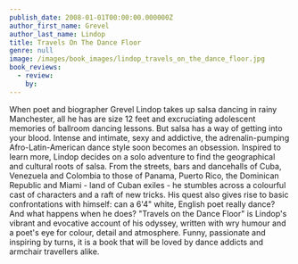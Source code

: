 ```yaml
---
publish_date: 2008-01-01T00:00:00.000000Z
author_first_name: Grevel
author_last_name: Lindop
title: Travels On The Dance Floor
genre: null
image: /images/book_images/lindop_travels_on_the_dance_floor.jpg
book_reviews:
  - review: 
    by: 
---
```

When poet and biographer Grevel Lindop takes up salsa dancing in rainy Manchester, all he has are size 12 feet and excruciating adolescent memories of ballroom dancing lessons. But salsa has a way of getting into your blood. Intense and intimate, sexy and addictive, the adrenalin-pumping Afro-Latin-American dance style soon becomes an obsession. Inspired to learn more, Lindop decides on a solo adventure to find the geographical and cultural roots of salsa. From the streets, bars and dancehalls of Cuba, Venezuela and Colombia to those of Panama, Puerto Rico, the Dominican Republic and Miami - land of Cuban exiles - he stumbles across a colourful cast of characters and a raft of new tricks. His quest also gives rise to basic confrontations with himself: can a 6'4" white, English poet really dance? And what happens when he does? "Travels on the Dance Floor" is Lindop's vibrant and evocative account of his odyssey, written with wry humour and a poet's eye for colour, detail and atmosphere. Funny, passionate and inspiring by turns, it is a book that will be loved by dance addicts and armchair travellers alike.